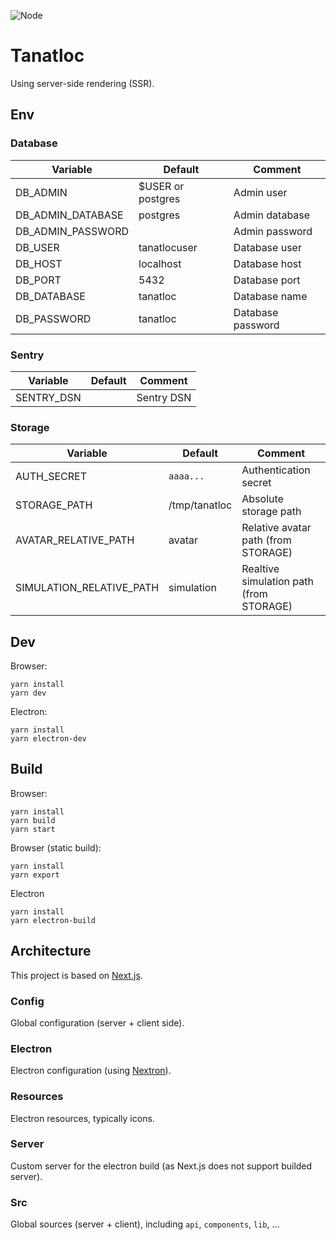 ![Node](https://github.com/Airthium/tanatloc-ssr/workflows/Node/badge.svg)

# Tanatloc

Using server-side rendering (SSR).

## Env

### Database

| Variable          | Default           | Comment           |
| ----------------- | ----------------- | ----------------- |
| DB_ADMIN          | $USER or postgres | Admin user        |
| DB_ADMIN_DATABASE | postgres          | Admin database    |
| DB_ADMIN_PASSWORD |                   | Admin password    |
| DB_USER           | tanatlocuser      | Database user     |
| DB_HOST           | localhost         | Database host     |
| DB_PORT           | 5432              | Database port     |
| DB_DATABASE       | tanatloc          | Database name     |
| DB_PASSWORD       | tanatloc          | Database password |

### Sentry

| Variable   | Default | Comment    |
| ---------- | ------- | ---------- |
| SENTRY_DSN |         | Sentry DSN |

### Storage

| Variable                 | Default       | Comment                                 |
| ------------------------ | ------------- | --------------------------------------- |
| AUTH_SECRET              | `aaaa...`     | Authentication secret                   |
| STORAGE_PATH             | /tmp/tanatloc | Absolute storage path                   |
| AVATAR_RELATIVE_PATH     | avatar        | Relative avatar path (from STORAGE)     |
| SIMULATION_RELATIVE_PATH | simulation    | Realtive simulation path (from STORAGE) |

<!-- ## Database

```shell
sudo -u postgres psql
```

```sql
CREATE DATABASE tanatloc;
CREATE USER tanatlocuser WITH ENCRYPTED PASSWORD 'tanatloc';
GRANT ALL PRIVILEGES ON DATABASE tanatloc TO tanatlocuser;
\c tanatloc
CREATE EXTENSION pgcrypto;
``` -->

## Dev

Browser:

```shell
yarn install
yarn dev
```

Electron:

```shell
yarn install
yarn electron-dev
```

## Build

Browser:

```shell
yarn install
yarn build
yarn start
```

Browser (static build):

```shell
yarn install
yarn export
```

Electron

```shell
yarn install
yarn electron-build
```

## Architecture

This project is based on [Next.js](https://github.com/vercel/next.js/).

### Config

Global configuration (server + client side).

### Electron

Electron configuration (using [Nextron](https://github.com/saltyshiomix/nextron)).

### Resources

Electron resources, typically icons.

### Server

Custom server for the electron build (as Next.js does not support builded server).

### Src

Global sources (server + client), including `api`, `components`, `lib`, ...
